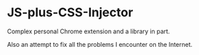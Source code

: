 ﻿# JS-plus-CSS-Injector
Complex personal Chrome extension and a library in part.

Also an attempt to fix all the problems I encounter on the Internet.
